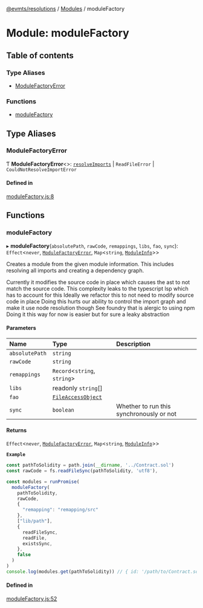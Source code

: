 [@evmts/resolutions](../README.md) / [Modules](../modules.md) / moduleFactory

# Module: moduleFactory

## Table of contents

### Type Aliases

- [ModuleFactoryError](moduleFactory.md#modulefactoryerror)

### Functions

- [moduleFactory](moduleFactory.md#modulefactory)

## Type Aliases

### ModuleFactoryError

Ƭ **ModuleFactoryError**\<\>: [`resolveImports`](resolveImports.md) \| `ReadFileError` \| `CouldNotResolveImportError`

#### Defined in

[moduleFactory.js:8](https://github.com/evmts/evmts-monorepo/blob/main/bundler/resolutions/src/moduleFactory.js#L8)

## Functions

### moduleFactory

▸ **moduleFactory**(`absolutePath`, `rawCode`, `remappings`, `libs`, `fao`, `sync`): `Effect`\<`never`, [`ModuleFactoryError`](moduleFactory.md#modulefactoryerror), `Map`\<`string`, [`ModuleInfo`](../interfaces/types.ModuleInfo.md)\>\>

Creates a module from the given module information.
This includes resolving all imports and creating a dependency graph.

Currently it modifies the source code in place which causes the ast to not match the source code.
This complexity leaks to the typescript lsp which has to account for this
Ideally we refactor this to not need to modify source code in place
Doing this hurts our ability to control the import graph and make it use node resolution though
See foundry that is alergic to using npm
Doing it this way for now is easier but for sure a leaky abstraction

#### Parameters

| Name | Type | Description |
| :------ | :------ | :------ |
| `absolutePath` | `string` |  |
| `rawCode` | `string` |  |
| `remappings` | `Record`\<`string`, `string`\> |  |
| `libs` | readonly `string`[] |  |
| `fao` | [`FileAccessObject`](types.md#fileaccessobject) |  |
| `sync` | `boolean` | Whether to run this synchronously or not |

#### Returns

`Effect`\<`never`, [`ModuleFactoryError`](moduleFactory.md#modulefactoryerror), `Map`\<`string`, [`ModuleInfo`](../interfaces/types.ModuleInfo.md)\>\>

**`Example`**

```ts
const pathToSolidity = path.join(__dirname, '../Contract.sol')
const rawCode = fs.readFileSync(pathToSolidity, 'utf8'),

const modules = runPromise(
  moduleFactory(
    pathToSolidity,
    rawCode,
    {
      "remapping": "remapping/src"
    },
    ["lib/path"],
    {
      readFileSync,
      readFile,
      existsSync,
    },
    false
  )
)
console.log(modules.get(pathToSolidity)) // { id: '/path/to/Contract.sol', rawCode: '...', importedIds: ['/path/to/Imported.sol'], code: '...' }
```

#### Defined in

[moduleFactory.js:52](https://github.com/evmts/evmts-monorepo/blob/main/bundler/resolutions/src/moduleFactory.js#L52)
